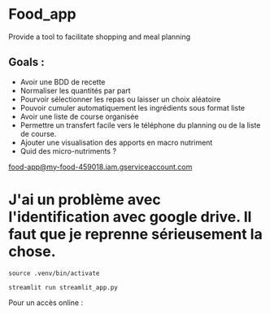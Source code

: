 # Food_app

Provide a tool to facilitate shopping and meal planning

## Goals :

* Avoir une BDD de recette 
* Normaliser les quantités par part
* Pourvoir sélectionner les repas ou laisser un choix aléatoire
* Pouvoir cumuler automatiquement les ingrédients sous format liste
* Avoir une liste de course organisée
* Permettre un transfert facile vers le téléphone du planning ou de la liste de course.
* Ajouter une visualisation des apports en macro nutriment
* Quid des micro-nutriments ?



food-app@my-food-459018.iam.gserviceaccount.com



# J'ai un problème avec l'identification avec google drive. Il faut que je reprenne sérieusement la chose.


```
source .venv/bin/activate

streamlit run streamlit_app.py
```


Pour un accès online :

